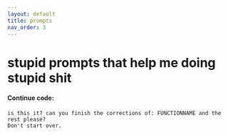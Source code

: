 ```yaml
---
layout: default
title: prompts
nav_order: 3
---
```


# stupid prompts that help me doing stupid shit

#### Continue code: 
``` 
is this it? can you finish the corrections of: FUNCTIONNAME and the rest please? 
Don't start over.
```
